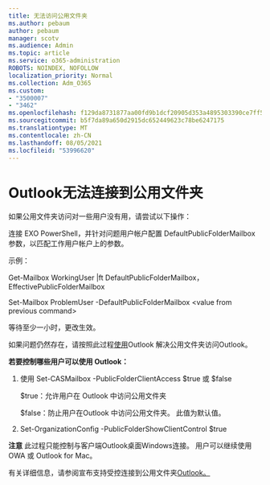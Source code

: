 ```yaml
---
title: 无法访问公用文件夹
ms.author: pebaum
author: pebaum
manager: scotv
ms.audience: Admin
ms.topic: article
ms.service: o365-administration
ROBOTS: NOINDEX, NOFOLLOW
localization_priority: Normal
ms.collection: Adm_O365
ms.custom:
- "3500007"
- "3462"
ms.openlocfilehash: f129da8731877aa00fd9b1dcf20905d353a4895303390ce7ff5642a8ff3ccbc2
ms.sourcegitcommit: b5f7da89a650d2915dc652449623c78be6247175
ms.translationtype: MT
ms.contentlocale: zh-CN
ms.lasthandoff: 08/05/2021
ms.locfileid: "53996620"
---
```

# <a name="outlook-cannot-connect-to-public-folders"></a>Outlook无法连接到公用文件夹

如果公用文件夹访问对一些用户没有用，请尝试以下操作：

连接 EXO PowerShell，并针对问题用户帐户配置 DefaultPublicFolderMailbox 参数，以匹配工作用户帐户上的参数。

示例：

Get-Mailbox WorkingUser |ft DefaultPublicFolderMailbox，EffectivePublicFolderMailbox

Set-Mailbox ProblemUser -DefaultPublicFolderMailbox \<value from previous command>

等待至少一小时，更改生效。

如果问题仍然存在，请按照此过程[使用](https://aka.ms/pfcte)Outlook 解决公用文件夹访问Outlook。
 
**若要控制哪些用户可以使用 Outlook：**

1.  使用 Set-CASMailbox <mailboxname> -PublicFolderClientAccess $true 或 $false  
      
    $true：允许用户在 Outlook 中访问公用文件夹  
      
    $false：防止用户在Outlook 中访问公用文件夹。 此值为默认值。  
        
2.  Set-OrganizationConfig -PublicFolderShowClientControl $true   
      
**注意** 此过程只能控制与客户端Outlook桌面Windows连接。 用户可以继续使用 OWA 或 Outlook for Mac。
 
有关详细信息，请参阅宣布支持受控连接到公用文件夹[Outlook。](https://aka.ms/controlpf)
